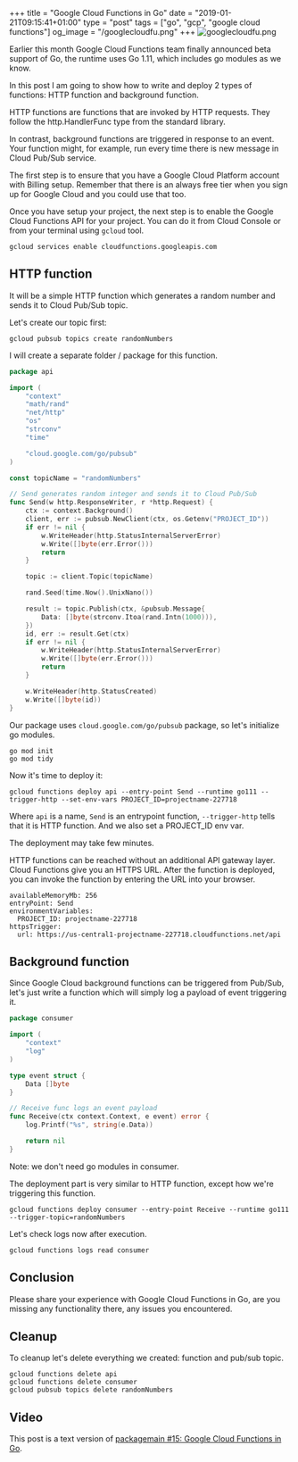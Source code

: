 +++
title = "Google Cloud Functions in Go"
date = "2019-01-21T09:15:41+01:00"
type = "post"
tags = ["go", "gcp", "google cloud functions"]
og_image = "/googlecloudfu.png"
+++
![googlecloudfu.png](/googlecloudfu.png)

Earlier this month Google Cloud Functions team finally announced beta support of Go, the runtime uses Go 1.11, which includes go modules as we know.

In this post I am going to show how to write and deploy 2 types of functions: HTTP function and background function.

HTTP functions are functions that are invoked by HTTP requests. They follow the http.HandlerFunc type from the standard library.

In contrast, background functions are triggered in response to an event. Your function might, for example, run every time there is new message in Cloud Pub/Sub service.

The first step is to ensure that you have a Google Cloud Platform account with Billing setup. Remember that there is an always free tier when you sign up for Google Cloud and you could use that too.

Once you have setup your project, the next step is to enable the Google Cloud Functions API for your project. You can do it from Cloud Console or from your terminal using `gcloud` tool.

```
gcloud services enable cloudfunctions.googleapis.com
```

## HTTP function

It will be a simple HTTP function which generates a random number and sends it to Cloud Pub/Sub topic.

Let's create our topic first:

```
gcloud pubsub topics create randomNumbers
```

I will create a separate folder / package for this function.

```go
package api

import (
	"context"
	"math/rand"
	"net/http"
	"os"
	"strconv"
	"time"

	"cloud.google.com/go/pubsub"
)

const topicName = "randomNumbers"

// Send generates random integer and sends it to Cloud Pub/Sub
func Send(w http.ResponseWriter, r *http.Request) {
	ctx := context.Background()
	client, err := pubsub.NewClient(ctx, os.Getenv("PROJECT_ID"))
	if err != nil {
		w.WriteHeader(http.StatusInternalServerError)
		w.Write([]byte(err.Error()))
		return
	}

	topic := client.Topic(topicName)

	rand.Seed(time.Now().UnixNano())

	result := topic.Publish(ctx, &pubsub.Message{
		Data: []byte(strconv.Itoa(rand.Intn(1000))),
	})
	id, err := result.Get(ctx)
	if err != nil {
		w.WriteHeader(http.StatusInternalServerError)
		w.Write([]byte(err.Error()))
		return
	}

	w.WriteHeader(http.StatusCreated)
	w.Write([]byte(id))
}
```

Our package uses `cloud.google.com/go/pubsub` package, so let's initialize go modules.

```
go mod init
go mod tidy
```

Now it's time to deploy it:

```
gcloud functions deploy api --entry-point Send --runtime go111 --trigger-http --set-env-vars PROJECT_ID=projectname-227718
```

Where `api` is a name, `Send` is an entrypoint function, `--trigger-http` tells that it is HTTP function. And we also set a PROJECT_ID env var.

The deployment may take few minutes.

HTTP functions can be reached without an additional API gateway layer. Cloud Functions give you an HTTPS URL. After the function is deployed, you can invoke the function by entering the URL into your browser.

```
availableMemoryMb: 256
entryPoint: Send
environmentVariables:
  PROJECT_ID: projectname-227718
httpsTrigger:
  url: https://us-central1-projectname-227718.cloudfunctions.net/api
```

## Background function

Since Google Cloud background functions can be triggered from Pub/Sub, let's just write a function which will simply log a payload of event triggering it.

```go
package consumer

import (
	"context"
	"log"
)

type event struct {
	Data []byte
}

// Receive func logs an event payload
func Receive(ctx context.Context, e event) error {
	log.Printf("%s", string(e.Data))

	return nil
}
```

Note: we don't need go modules in consumer.

The deployment part is very similar to HTTP function, except how we're triggering this function.

```
gcloud functions deploy consumer --entry-point Receive --runtime go111 --trigger-topic=randomNumbers
```

Let's check logs now after execution.

```
gcloud functions logs read consumer
```

## Conclusion

Please share your experience with Google Cloud Functions in Go, are you missing any functionality there, any issues you encountered.

## Cleanup

To cleanup let's delete everything we created: function and pub/sub topic.

```
gcloud functions delete api
gcloud functions delete consumer
gcloud pubsub topics delete randomNumbers
```

## Video

This post is a text version of [packagemain #15: Google Cloud Functions in Go](https://youtu.be/RitskkjSih0).
